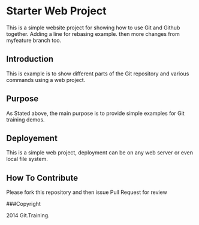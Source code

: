 # Starter Web Project

This is a simple website project for showing how to use Git and Github together. Adding a line for rebasing example. then more changes	from myfeature branch too.

## Introduction

This is example is to show different parts of the Git repository and various commands using a web project.

## Purpose

As Stated above, the main purpose is to provide simple examples for Git training demos.

## Deployement

This is a simple web project, deployment can be on any web server or even local file system.

## How To Contribute

Please fork this repository and then issue Pull Request for review

###Copyright

2014 Git.Training.